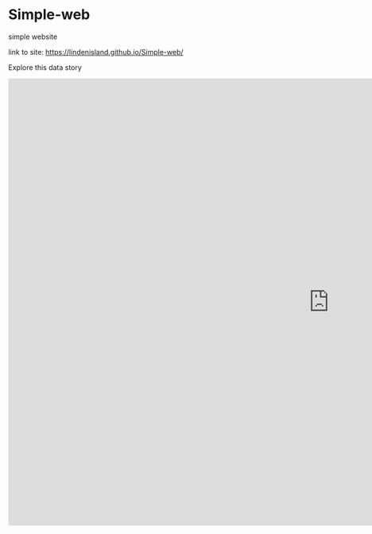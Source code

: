 # Simple-web
simple website


link to site: https://lindenisland.github.io/Simple-web/

Explore this data story

<iframe src="https://public.tableau.com/profile/yun7336#!/vizhome/SOL2018-19/Dashboard1?:embed=y&amp;:display_count=yes&amp;publish=yes&amp;amp;:showVizHome=no" width="1290" height="900" scrolling="yes" class="iframe-class" frameborder="0"></iframe>
